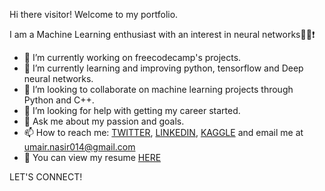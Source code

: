 Hi there visitor! Welcome to my portfolio.

I am a Machine Learning enthusiast with an interest in neural networks👨‍💻:exclamation:

- 🔭 I’m currently working on freecodecamp's projects.
- 🌱 I’m currently learning and improving python, tensorflow and Deep neural networks. 
- 👯 I’m looking to collaborate on machine learning projects through Python and C++.
- 🤔 I’m looking for help with getting my career started.
- 💬 Ask me about my passion and goals.
- 📫 How to reach me: [TWITTER](https://twitter.com/utheprodigyn), [LINKEDIN](https://www.linkedin.com/in/umair-nasir/), [KAGGLE](https://www.kaggle.com/umairnasir14) and email me at umair.nasir014@gmail.com 
- :page_with_curl: You can view my resume [HERE](https://github.com/umair-nasir14/umair-nasir14/blob/master/resume.pdf)

LET'S CONNECT!
